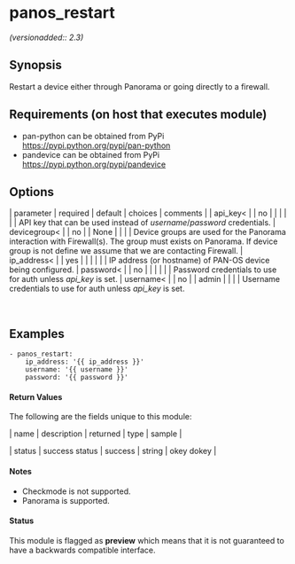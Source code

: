# panos_restart

_(versionadded:: 2.3)_


## Synopsis

Restart a device either through Panorama or going directly to a firewall.


## Requirements (on host that executes module)

- pan-python can be obtained from PyPi https://pypi.python.org/pypi/pan-python
- pandevice can be obtained from PyPi https://pypi.python.org/pypi/pandevice

## Options

| parameter | required | default | choices | comments |
| api_key<  |
| no |
|  |
|  |
| API key that can be used instead of <em>username</em>/<em>password</em> credentials. </td></tr>
| devicegroup<  |
| no |
| None |
|  |
| Device groups are used for the Panorama interaction with Firewall(s). The group must exists on Panorama. If device group is not define we assume that we are contacting Firewall. </td></tr>
| ip_address<  |
| yes |
|  |
|  |
| IP address (or hostname) of PAN-OS device being configured. </td></tr>
| password<  |
| no |
|  |
|  |
| Password credentials to use for auth unless <em>api_key</em> is set. </td></tr>
| username<  |
| no |
| admin |
|  |
| Username credentials to use for auth unless <em>api_key</em> is set. </td></tr>
</table>
</br>



## Examples

    - panos_restart:
        ip_address: '{{ ip_address }}'
        username: '{{ username }}'
        password: '{{ password }}'
#### Return Values

The following are the fields unique to this module:

| name | description | returned | type | sample |

| status | success status | success | string | okey dokey </td> |

#### Notes

- Checkmode is not supported.
- Panorama is supported.



#### Status

This module is flagged as **preview** which means that it is not guaranteed to have a backwards compatible interface.

